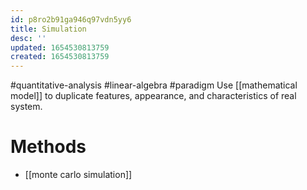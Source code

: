 ```yaml
---
id: p8ro2b91ga946q97vdn5yy6
title: Simulation
desc: ''
updated: 1654530813759
created: 1654530813759
---
```

#quantitative-analysis #linear-algebra #paradigm
Use [[mathematical model]] to duplicate features, appearance, and characteristics of real system.
# Methods
- [[monte carlo simulation]]
 
